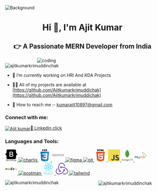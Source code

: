 <img src="https://static.wixstatic.com/media/61b573_0aa7368964704354ae39cbd8e2950d75~mv2.png/v1/fill/w_640,h_358,al_c,q_85,usm_0.66_1.00_0.01,enc_auto/61b573_0aa7368964704354ae39cbd8e2950d75~mv2.png" alt="Background" width="100%" height="300px">
<h1 align="center">Hi 🙂, I'm Ajit Kumar</h1>
<h2 align="center">👉  A Passionate MERN Developer from India</h2>

<img align="right" alt="coding" width="400" src="https://d27jswm5an3efw.cloudfront.net/app/uploads/2019/07/insert-image-html.jpg">
<p align="left"> <img src="https://komarev.com/ghpvc/?username=ajitkumarkrimuddinchak&label=Profile%20views&color=0e75b6&style=flat" alt="ajitkumarkrimuddinchak" /> </p>

- 🔭 I’m currently working on  HRI And KDA Projects

- 👨‍💻 All of my projects are available at [https://github.com/Ajitkumarkrimuddichak](https://github.com/Ajitkumarkrimuddichak)

- 📧 How to reach me :- kumarajit10897@gmail.com

<h3 align="left">Connect with me:</h3> 
<p align="left">
<a href="https://www.linkedin.com/in/ajit-kumar-560604220/" target="blank"><img align="center" src="https://media.licdn.com/dms/image/D5603AQE2N2jzfErcBQ/profile-displayphoto-shrink_200_200/0/1673297738880?e=1697068800&v=beta&t=O00wfGpqFM-rw5UpeaItUETisD4WDVjDpR__7CVilLQ" alt="Ajit kumar" height="80" width="80" />🔗 Linkedin click</a>
</p>

<h3 align="left">Languages and Tools:</h3>
<p align="left"> <a href="https://getbootstrap.com" target="_blank" rel="noreferrer"> <img src="https://raw.githubusercontent.com/devicons/devicon/master/icons/bootstrap/bootstrap-plain-wordmark.svg" alt="bootstrap" width="40" height="40"/> </a> <a href="https://www.chartjs.org" target="_blank" rel="noreferrer"> <img src="https://www.chartjs.org/media/logo-title.svg" alt="chartjs" width="40" height="40"/> </a> <a href="https://www.w3schools.com/css/" target="_blank" rel="noreferrer"> <img src="https://raw.githubusercontent.com/devicons/devicon/master/icons/css3/css3-original-wordmark.svg" alt="css3" width="40" height="40"/> </a> <a href="https://expressjs.com" target="_blank" rel="noreferrer"> <img src="https://raw.githubusercontent.com/devicons/devicon/master/icons/express/express-original-wordmark.svg" alt="express" width="40" height="40"/> </a> <a href="https://www.figma.com/" target="_blank" rel="noreferrer"> <img src="https://www.vectorlogo.zone/logos/figma/figma-icon.svg" alt="figma" width="40" height="40"/> </a> <a href="https://git-scm.com/" target="_blank" rel="noreferrer"> <img src="https://www.vectorlogo.zone/logos/git-scm/git-scm-icon.svg" alt="git" width="40" height="40"/> </a> <a href="https://www.w3.org/html/" target="_blank" rel="noreferrer"> <img src="https://raw.githubusercontent.com/devicons/devicon/master/icons/html5/html5-original-wordmark.svg" alt="html5" width="40" height="40"/> </a> <a href="https://developer.mozilla.org/en-US/docs/Web/JavaScript" target="_blank" rel="noreferrer"> <img src="https://raw.githubusercontent.com/devicons/devicon/master/icons/javascript/javascript-original.svg" alt="javascript" width="40" height="40"/> </a> <a href="https://www.mongodb.com/" target="_blank" rel="noreferrer"> <img src="https://raw.githubusercontent.com/devicons/devicon/master/icons/mongodb/mongodb-original-wordmark.svg" alt="mongodb" width="40" height="40"/> </a> <a href="https://www.mysql.com/" target="_blank" rel="noreferrer"> <img src="https://raw.githubusercontent.com/devicons/devicon/master/icons/mysql/mysql-original-wordmark.svg" alt="mysql" width="40" height="40"/> </a> <a href="https://nodejs.org" target="_blank" rel="noreferrer"> <img src="https://raw.githubusercontent.com/devicons/devicon/master/icons/nodejs/nodejs-original-wordmark.svg" alt="nodejs" width="40" height="40"/> </a> <a href="https://postman.com" target="_blank" rel="noreferrer"> <img src="https://www.vectorlogo.zone/logos/getpostman/getpostman-icon.svg" alt="postman" width="40" height="40"/> </a> <a href="https://reactjs.org/" target="_blank" rel="noreferrer"> <img src="https://raw.githubusercontent.com/devicons/devicon/master/icons/react/react-original-wordmark.svg" alt="react" width="40" height="40"/> </a> <a href="https://redux.js.org" target="_blank" rel="noreferrer"> <img src="https://raw.githubusercontent.com/devicons/devicon/master/icons/redux/redux-original.svg" alt="redux" width="40" height="40"/> </a> <a href="https://tailwindcss.com/" target="_blank" rel="noreferrer"> <img src="https://www.vectorlogo.zone/logos/tailwindcss/tailwindcss-icon.svg" alt="tailwind" width="40" height="40"/> </a> </p>

<p><img align="left" src="https://www.codica.com/static/62bd7513f767b67cf125f080407fa663/380f6/Java_Script_b21e2cb4c1.jpg" alt="ajitkumarkrimuddinchak"  width="300px"/></p>

<p>&nbsp;<img align="center" src="https://camo.githubusercontent.com/d6ebdf0be8c981a367c8226b0c0554db04a3235f4018c75ad1951fd67be61cc4/68747470733a2f2f6a75736d61726b746563682e636f6d2f7075626c69632f612f696d616765732f70616765732f7765625f646576656c6f706d656e742e676966" alt="ajitkumarkrimuddinchak" width="450px"/></p>


